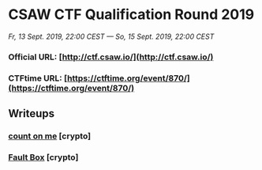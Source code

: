 # CSAW CTF Qualification Round 2019

*Fr, 13 Sept. 2019, 22:00 CEST — So, 15 Sept. 2019, 22:00 CEST*

### Official URL: [http://ctf.csaw.io/](http://ctf.csaw.io/)
### CTFtime URL: [https://ctftime.org/event/870/](https://ctftime.org/event/870/)

## Writeups

### [count on me](./count_on_me.md) [crypto]
### [Fault Box](./fault_box.md) [crypto]
